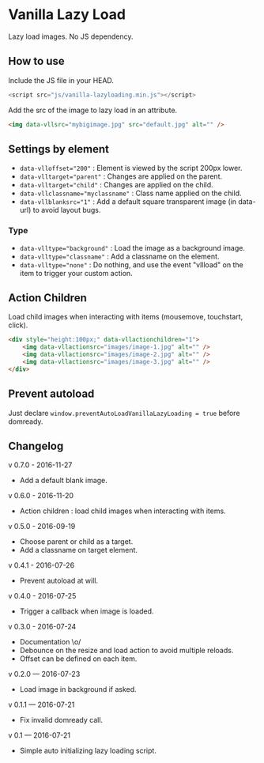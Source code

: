 # Vanilla Lazy Load

Lazy load images. No JS dependency.

## How to use

Include the JS file in your HEAD.

```javascript
<script src="js/vanilla-lazyloading.min.js"></script>
```

Add the src of the image to lazy load in an attribute.

```html
<img data-vllsrc="mybigimage.jpg" src="default.jpg" alt="" />
```

## Settings by element

* `data-vlloffset="200"` : Element is viewed by the script 200px lower.
* `data-vlltarget="parent"` : Changes are applied on the parent.
* `data-vlltarget="child"` : Changes are applied on the child.
* `data-vllclassname="myclassname"` : Class name applied on the child.
* `data-vllblanksrc="1"` : Add a default square transparent image (in data-url) to avoid layout bugs.

### Type

* `data-vlltype="background"` : Load the image as a background image.
* `data-vlltype="classname"` : Add a classname on the element.
* `data-vlltype="none"` : Do nothing, and use the event "vllload" on the item to trigger your custom action.

## Action Children

Load child images when interacting with items (mousemove, touchstart, click).

```html
<div style="height:100px;" data-vllactionchildren="1">
    <img data-vllactionsrc="images/image-1.jpg" alt="" />
    <img data-vllactionsrc="images/image-2.jpg" alt="" />
    <img data-vllactionsrc="images/image-3.jpg" alt="" />
</div>
```

## Prevent autoload

Just declare `window.preventAutoLoadVanillaLazyLoading = true` before domready.

## Changelog

v 0.7.0 - 2016-11-27
* Add a default blank image.

v 0.6.0 - 2016-11-20
* Action children : load child images when interacting with items.

v 0.5.0 - 2016-09-19
* Choose parent or child as a target.
* Add a classname on target element.

v 0.4.1 - 2016-07-26
* Prevent autoload at will.

v 0.4.0 - 2016-07-25
* Trigger a callback when image is loaded.

v 0.3.0 - 2016-07-24
* Documentation \o/
* Debounce on the resize and load action to avoid multiple reloads.
* Offset can be defined on each item.

v 0.2.0 — 2016-07-23
* Load image in background if asked.

v 0.1.1 — 2016-07-21
* Fix invalid domready call.

v 0.1 — 2016-07-21
* Simple auto initializing lazy loading script.
